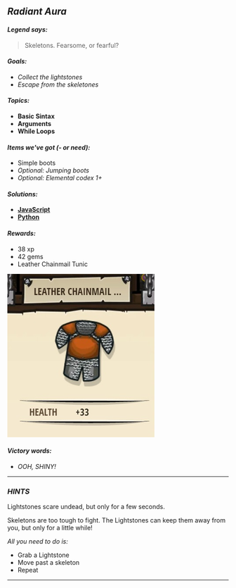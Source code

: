 ## _Radiant Aura_

#### _Legend says:_
> Skeletons. Fearsome, or fearful?

#### _Goals:_
+ _Collect the lightstones_
+ _Escape from the skeletones_

#### _Topics:_
+ **Basic Sintax**
+ **Arguments**
+ **While Loops**

#### _Items we've got (- or need):_
+ Simple boots
+ _Optional: Jumping boots_
+ _Optional: Elemental codex 1+_

#### _Solutions:_
+ **[JavaScript](radiantAura.js)**
+ **[Python](radiant_aura.py "#1 : 3,37s")**

#### _Rewards:_
+ 38 xp
+ 42 gems
+ Leather Chainmail Tunic

![](img/leather_tunic.jpg)

#### _Victory words:_
+ _OOH, SHINY!_

___

### _HINTS_

Lightstones scare undead, but only for a few seconds.

Skeletons are too tough to fight. The Lightstones can keep them away from you, but only for a little while!

_All you need to do is:_
+ Grab a Lightstone
+ Move past a skeleton
+ Repeat

___

